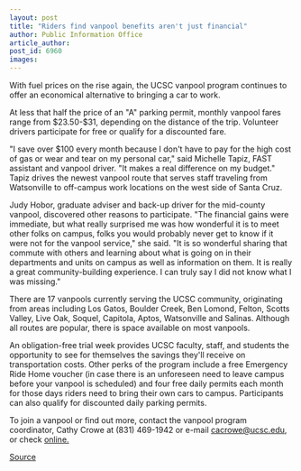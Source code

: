 ```yaml
---
layout: post
title: "Riders find vanpool benefits aren't just financial"
author: Public Information Office
article_author: 
post_id: 6960
images:
---
```


<a name="content" id="content"></a>
<p>
  With fuel prices on the rise again, the UCSC vanpool program continues to offer an economical alternative to bringing a car to work.
</p>
<p>
  At less that half the price of an "A" parking permit, monthly vanpool fares range from $23.50-$31, depending on the distance of the trip. Volunteer drivers participate for free or qualify for a discounted fare.
</p>
<p>
  "I save over $100 every month because I don't have to pay for the high cost of gas or wear and tear on my personal car," said Michelle Tapiz, FAST assistant and vanpool driver. "It makes a real difference on my budget." Tapiz drives the newest vanpool route that serves staff traveling from Watsonville to off-campus work locations on the west side of Santa Cruz.
</p>
<p>
  Judy Hobor, graduate adviser and back-up driver for the mid-county vanpool, discovered other reasons to participate. "The financial gains were immediate, but what really surprised me was how wonderful it is to meet other folks on campus, folks you would probably never get to know if it were not for the vanpool service," she said. "It is so wonderful sharing that commute with others and learning about what is going on in their departments and units on campus as well as information on them. It is really a great community-building experience. I can truly say I did not know what I was missing."
</p>
<p>
  There are 17 vanpools currently serving the UCSC community, originating from areas including Los Gatos, Boulder Creek, Ben Lomond, Felton, Scotts Valley, Live Oak, Soquel, Capitola, Aptos, Watsonville and Salinas. Although all routes are popular, there is space available on most vanpools.
</p>
<p>
  An obligation-free trial week provides UCSC faculty, staff, and students the opportunity to see for themselves the savings they'll receive on transportation costs. Other perks of the program include a free Emergency Ride Home voucher (in case there is an unforeseen need to leave campus before your vanpool is scheduled) and four free daily permits each month for those days riders need to bring their own cars to campus. Participants can also qualify for discounted daily parking permits.
</p>
<p>
  To join a vanpool or find out more, contact the vanpool program coordinator, Cathy Crowe at (831) 469-1942 or e-mail <a href="mailto:cacrowe@ucsc.edu">cacrowe@ucsc.edu</a>, or check <a href="http://www2.ucsc.edu/taps/pages/vanpoolinformation.html">online.</a>
</p>
<p><a href="http://www1.ucsc.edu/currents/05-06/05-01/vanpools.asp" title="Permalink to vanpools">Source</a></p>

